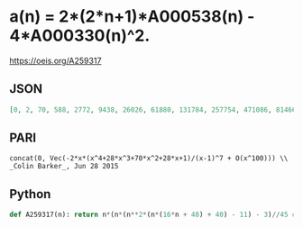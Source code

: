# a\(n\) \= 2\*\(2\*n\+1\)\*A000538\(n\) \- 4\*A000330\(n\)^2\.
https://oeis.org/A259317
## JSON
```JSON
[0, 2, 70, 588, 2772, 9438, 26026, 61880, 131784, 257754, 471086, 814660, 1345500, 2137590, 3284946, 4904944, 7141904, 10170930, 14202006, 19484348, 26311012, 35023758, 46018170, 59749032, 76735960, 97569290, 122916222, 153527220, 190242668, 233999782]
```
## PARI
```PARI
concat(0, Vec(-2*x*(x^4+28*x^3+70*x^2+28*x+1)/(x-1)^7 + O(x^100))) \\ _Colin Barker_, Jun 28 2015
```
## Python
```Python
def A259317(n): return n*(n*(n**2*(n*(16*n + 48) + 40) - 11) - 3)//45 # _Chai Wah Wu_, Dec 07 2021
```
